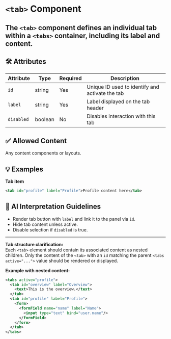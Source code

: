 # `<tab>` Component

The `<tab>` component defines an individual tab within a `<tabs>` container, including its label and content.
---

## 🛠 Attributes
| Attribute | Type | Required | Description |
|-----------|------|----------|-------------|
| `id` | string | Yes | Unique ID used to identify and activate the tab |
| `label` | string | Yes | Label displayed on the tab header |
| `disabled` | boolean | No | Disables interaction with this tab |

## ✅ Allowed Content
Any content components or layouts.

## 💡 Examples
**Tab item**
```xml
<tab id="profile" label="Profile">Profile content here</tab>
```

## 🧩 AI Interpretation Guidelines
- Render tab button with `label` and link it to the panel via `id`.
- Hide tab content unless active.
- Disable selection if `disabled` is true.
---


**Tab structure clarification:**  
Each `<tab>` element should contain its associated content as nested children. Only the content of the `<tab>` with an `id` matching the parent `<tabs active="...">` value should be rendered or displayed.

**Example with nested content:**
```xml
<tabs active="profile">
  <tab id="overview" label="Overview">
    <text>This is the overview.</text>
  </tab>
  <tab id="profile" label="Profile">
    <form>
      <formField name="name" label="Name">
        <input type="text" bind="user.name"/>
      </formField>
    </form>
  </tab>
</tabs>
```
